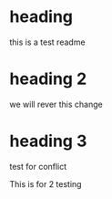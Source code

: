 # heading 

this is a test readme 

# heading 2

we will rever this change

# heading 3

test for conflict

This is for 2 testing

